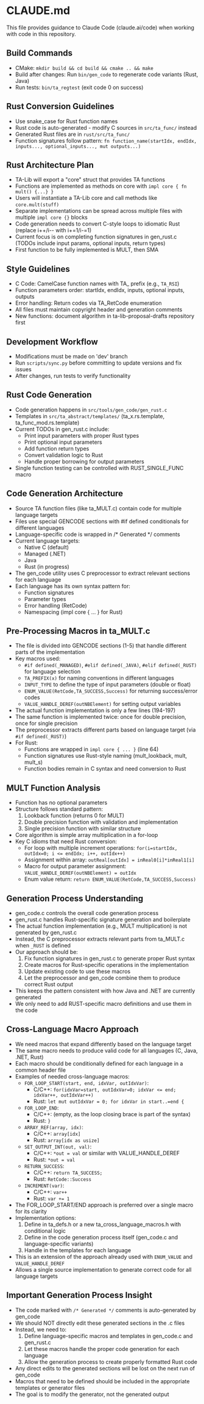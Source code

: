 # CLAUDE.md

This file provides guidance to Claude Code (claude.ai/code) when working with code in this repository.

## Build Commands
- CMake: `mkdir build && cd build && cmake .. && make`
- Build after changes: Run `bin/gen_code` to regenerate code variants (Rust, Java)
- Run tests: `bin/ta_regtest` (exit code 0 on success)

## Rust Conversion Guidelines
- Use snake_case for Rust function names
- Rust code is auto-generated - modify C sources in `src/ta_func/` instead
- Generated Rust files are in `rust/src/ta_func/`
- Function signatures follow pattern: `fn function_name(startIdx, endIdx, inputs..., optional_inputs..., mut outputs...)`

## Rust Architecture Plan
- TA-Lib will export a "core" struct that provides TA functions
- Functions are implemented as methods on core with `impl core { fn mult() {...} }`
- Users will instantiate a TA-Lib core and call methods like `core.mult(stuff)`
- Separate implementations can be spread across multiple files with multiple `impl core {}` blocks
- Code generation needs to convert C-style loops to idiomatic Rust (replace i++/i-- with i+=1/i-=1)
- Current focus is on completing function signatures in gen_rust.c (TODOs include input params, optional inputs, return types)
- First function to be fully implemented is MULT, then SMA

## Style Guidelines
- C Code: CamelCase function names with TA_ prefix (e.g., `TA_RSI`)
- Function parameters order: startIdx, endIdx, inputs, optional inputs, outputs
- Error handling: Return codes via TA_RetCode enumeration
- All files must maintain copyright header and generation comments
- New functions: document algorithm in ta-lib-proposal-drafts repository first

## Development Workflow
- Modifications must be made on 'dev' branch
- Run `scripts/sync.py` before committing to update versions and fix issues
- After changes, run tests to verify functionality

## Rust Code Generation
- Code generation happens in `src/tools/gen_code/gen_rust.c`
- Templates in `src/ta_abstract/templates/` (ta_x.rs.template, ta_func_mod.rs.template)
- Current TODOs in gen_rust.c include:
  - Print input parameters with proper Rust types
  - Print optional input parameters
  - Add function return types
  - Convert validation logic to Rust
  - Handle proper borrowing for output parameters
- Single function testing can be controlled with RUST_SINGLE_FUNC macro

## Code Generation Architecture
- Source TA function files (like ta_MULT.c) contain code for multiple language targets
- Files use special GENCODE sections with #if defined conditionals for different languages
- Language-specific code is wrapped in /* Generated */ comments
- Current language targets:
  - Native C (default)
  - Managed (.NET)
  - Java 
  - Rust (in progress)
- The gen_code utility uses C preprocessor to extract relevant sections for each language
- Each language has its own syntax pattern for:
  - Function signatures
  - Parameter types
  - Error handling (RetCode)
  - Namespacing (impl core { ... } for Rust)

## Pre-Processing Macros in ta_MULT.c
- The file is divided into GENCODE sections (1-5) that handle different parts of the implementation
- Key macros used:
  - `#if defined(_MANAGED)`, `#elif defined(_JAVA)`, `#elif defined(_RUST)` for language selection
  - `TA_PREFIX(x)` for naming conventions in different languages
  - `INPUT_TYPE` to define the type of input parameters (double or float)
  - `ENUM_VALUE(RetCode,TA_SUCCESS,Success)` for returning success/error codes
  - `VALUE_HANDLE_DEREF(outNBElement)` for setting output variables
- The actual function implementation is only a few lines (194-197)
- The same function is implemented twice: once for double precision, once for single precision
- The preprocessor extracts different parts based on language target (via `#if defined(_RUST)`)
- For Rust:
  - Functions are wrapped in `impl core { ... }` (line 64)
  - Function signatures use Rust-style naming (mult_lookback, mult, mult_s)
  - Function bodies remain in C syntax and need conversion to Rust

## MULT Function Analysis
- Function has no optional parameters
- Structure follows standard pattern:
  1. Lookback function (returns 0 for MULT)
  2. Double precision function with validation and implementation
  3. Single precision function with similar structure
- Core algorithm is simple array multiplication in a for-loop
- Key C idioms that need Rust conversion:
  - For loop with multiple increment operations: `for(i=startIdx, outIdx=0; i <= endIdx; i++, outIdx++)`
  - Assignment within array: `outReal[outIdx] = inReal0[i]*inReal1[i]`
  - Macro for output parameter assignment: `VALUE_HANDLE_DEREF(outNBElement) = outIdx`
  - Enum value return: `return ENUM_VALUE(RetCode,TA_SUCCESS,Success)`

## Generation Process Understanding
- gen_code.c controls the overall code generation process
- gen_rust.c handles Rust-specific signature generation and boilerplate
- The actual function implementation (e.g., MULT multiplication) is not generated by gen_rust.c
- Instead, the C preprocessor extracts relevant parts from ta_MULT.c when `_RUST` is defined
- Our approach should be:
  1. Fix function signatures in gen_rust.c to generate proper Rust syntax
  2. Create macros for Rust-specific operations in the implementation
  3. Update existing code to use these macros
  4. Let the preprocessor and gen_code combine them to produce correct Rust output
- This keeps the pattern consistent with how Java and .NET are currently generated
- We only need to add RUST-specific macro definitions and use them in the code

## Cross-Language Macro Approach
- We need macros that expand differently based on the language target
- The same macro needs to produce valid code for all languages (C, Java, .NET, Rust)
- Each macro should be conditionally defined for each language in a common header file
- Examples of needed cross-language macros:
  - `FOR_LOOP_START(start, end, idxVar, outIdxVar)`:
    - C/C++: `for(idxVar=start, outIdxVar=0; idxVar <= end; idxVar++, outIdxVar++)`
    - Rust: `let mut outIdxVar = 0; for idxVar in start..=end {`
  - `FOR_LOOP_END`:
    - C/C++: (empty, as the loop closing brace is part of the syntax)
    - Rust: `}`
  - `ARRAY_REF(array, idx)`:
    - C/C++: `array[idx]`
    - Rust: `array[idx as usize]`
  - `SET_OUTPUT_INT(out, val)`:
    - C/C++: `*out = val` or similar with VALUE_HANDLE_DEREF
    - Rust: `*out = val`
  - `RETURN_SUCCESS`:
    - C/C++: `return TA_SUCCESS;`
    - Rust: `RetCode::Success`
  - `INCREMENT(var)`:
    - C/C++: `var++`
    - Rust: `var += 1`
- The FOR_LOOP_START/END approach is preferred over a single macro for its clarity
- Implementation options:
  1. Define in ta_defs.h or a new ta_cross_language_macros.h with conditional logic
  2. Define in the code generation process itself (gen_code.c and language-specific variants)
  3. Handle in the templates for each language
- This is an extension of the approach already used with `ENUM_VALUE` and `VALUE_HANDLE_DEREF`
- Allows a single source implementation to generate correct code for all language targets

## Important Generation Process Insight
- The code marked with `/* Generated */` comments is auto-generated by gen_code
- We should NOT directly edit these generated sections in the .c files
- Instead, we need to:
  1. Define language-specific macros and templates in gen_code.c and gen_rust.c
  2. Let these macros handle the proper code generation for each language
  3. Allow the generation process to create properly formatted Rust code
- Any direct edits to the generated sections will be lost on the next run of gen_code
- Macros that need to be defined should be included in the appropriate templates or generator files
- The goal is to modify the generator, not the generated output